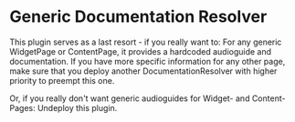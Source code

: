 # Generic Documentation Resolver

This plugin serves as a last resort - if you really want to: For any generic WidgetPage or ContentPage, it provides a hardcoded audioguide and documentation. If you have more specific information for any other page, make sure that
you deploy another DocumentationResolver with higher priority to preempt this one.

Or, if you really don't want generic audioguides for Widget- and Content-Pages: Undeploy this plugin.